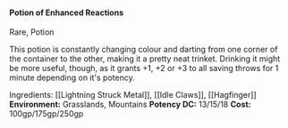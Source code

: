 #### Potion of Enhanced Reactions
Rare, Potion

This potion is constantly changing colour and darting from one corner of the container to the other, making it a pretty neat trinket. Drinking it might be more useful, though, as it grants +1, +2 or +3 to all saving throws for 1 minute depending on it's potency.

Ingredients: [[Lightning Struck Metal]], [[Idle Claws]], [[Hagfinger]]
**Environment:** Grasslands, Mountains
**Potency DC:** 13/15/18
**Cost:** 100gp/175gp/250gp
